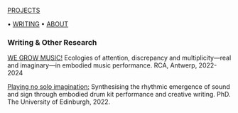 <!-- NAV for all headers !-->
[PROJECTS](https://paulabbott.net/index.html)
<!--[Future](https://paulabbott.net/future/)!-->
 • [WRITING](https://paulabbott.net/wr)
 • [ABOUT](https://paulabbott.net/about/)
<!-- end nav! -->

### Writing & Other Research

<div id="about-text" markdown="1">

<!--other writing!-->

[WE GROW MUSIC!](https://paulabbott.net/wr/ap/) Ecologies of attention, discrepancy and multiplicity—real and imaginary—in embodied music performance. RCA, Antwerp, 2022-2024

[Playing no solo imagination:](https://paulabbott.net/wr/ed/) Synthesising the rhythmic emergence of sound and sign through embodied drum kit performance and creative writing. PhD. The University of Edinburgh, 2022.

</div>  
